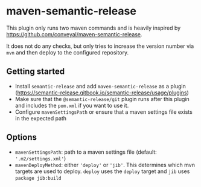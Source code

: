 # maven-semantic-release

This plugin only runs two maven commands and is heavily inspired by https://github.com/conveyal/maven-semantic-release.

It does not do any checks, but only tries to increase the version number via `mvn` and then deploy to the configured repository.

## Getting started

* Install `semantic-release` and add `maven-semantic-release` as a plugin (https://semantic-release.gitbook.io/semantic-release/usage/plugins)
* Make sure that the `@semantic-release/git` plugin runs after this plugin and includes the `pom.xml` if you want to use it.
* Configure `mavenSettingsPath` or ensure that a maven settings file exists in the expected path

## Options

* `mavenSettingsPath`: path to a maven settings file (default: `'.m2/settings.xml'`)
* `mavenDeployMethod`: either `'deploy'` or `'jib'`. This determines which mvn targets are used to deploy. `deploy` uses the `deploy` target and `jib` uses `package jib:build`
